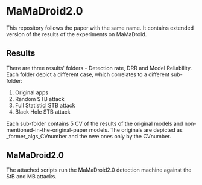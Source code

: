 # MaMaDroid2.0


This repository follows the paper with the same name.
It contains extended version of the results of the experiments on MaMaDroid.

## Results
There are three results' folders - Detection rate, DRR and Model Reliability.
Each folder depict a different case, which correlates to a different sub-folder: 
1. Original apps
2. Random STB attack
3. Full Statisticl STB attack
4. Black Hole STB attack

Each sub-folder contains 5 CV of the results of the original models and non-mentioned-in-the-original-paper models. The originals are depicted as _former_algs_CVnumber and the nwe ones only by the CVnumber.

## MaMaDroid2.0
The attached scripts run the MaMaDroid2.0 detection machine against the StB and MB attacks.

